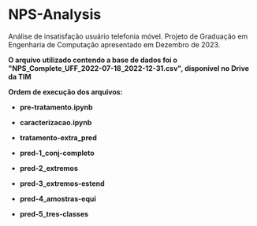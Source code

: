 # NPS-Analysis
Análise de insatisfação usuário telefonia móvel. Projeto de Graduação  em Engenharia de Computação apresentado em Dezembro de 2023. 


<b>O arquivo utilizado contendo a base de dados foi o "NPS_Complete_UFF_2022-07-18_2022-12-31.csv", disponível no Drive da TIM<b>

Ordem de execução dos arquivos:

- pre-tratamento.ipynb

- caracterizacao.ipynb

- tratamento-extra_pred

- pred-1_conj-completo

- pred-2_extremos

- pred-3_extremos-estend

- pred-4_amostras-equi

- pred-5_tres-classes

